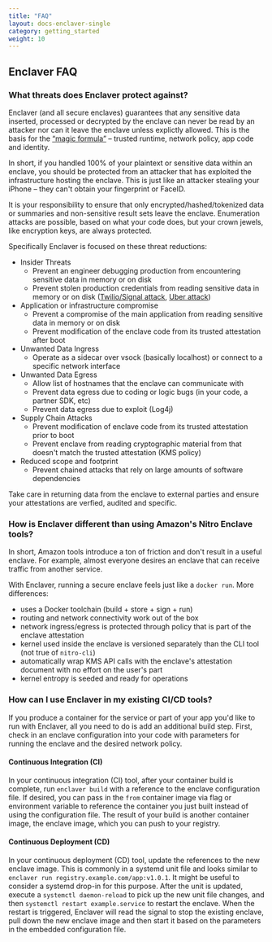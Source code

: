```yaml
---
title: "FAQ"
layout: docs-enclaver-single
category: getting_started
weight: 10
---
```


## Enclaver FAQ

### What threats does Enclaver protect against?

Enclaver (and all secure enclaves) guarantees that any sensitive data inserted, processed or decrypted by the enclave can never be read by an attacker nor can it leave the enclave unless explictly allowed. This is the basis for the [“magic formula”](https://edgebit.io/blog/introducing-edgebit/#the-magic-formula) – trusted runtime, network policy, app code and identity.

In short, if you handled 100% of your plaintext or sensitive data within an enclave, you should be protected from an attacker that has exploited the infrastructure hosting the enclave. This is just like an attacker stealing your iPhone – they can't obtain your fingerprint or FaceID.

It is your responsibility to ensure that only encrypted/hashed/tokenized data or summaries and non-sensitive result sets leave the enclave. Enumeration attacks are possible, based on what your code does, but your crown jewels, like encryption keys, are always protected.

Specifically Enclaver is focused on these threat reductions:

 - Insider Threats
   - Prevent an engineer debugging production from encountering sensitive data in memory or on disk
   - Prevent stolen production credentials from reading sensitive data in memory or on disk ([Twilio/Signal attack][twilio], [Uber attack][uber])
 - Application or infrastructure compromise
   - Prevent a compromise of the main application from reading sensitive data in memory or on disk
   - Prevent modification of the enclave code from its trusted attestation after boot
 - Unwanted Data Ingress
   - Operate as a sidecar over vsock (basically localhost) or connect to a specific network interface
 - Unwanted Data Egress
   - Allow list of hostnames that the enclave can communicate with
   - Prevent data egress due to coding or logic bugs (in your code, a partner SDK, etc)
   - Prevent data egress due to exploit (Log4j)
 - Supply Chain Attacks
   - Prevent modification of enclave code from its trusted attestation prior to boot
   - Prevent enclave from reading cryptographic material from that doesn't match the trusted attestation (KMS policy)
 - Reduced scope and footprint
   - Prevent chained attacks that rely on large amounts of software dependencies

Take care in returning data from the enclave to external parties and ensure your attestations are verfied, audited and specific.

[twilio]: https://edgebit.io/blog/threatvector-twilio-signal/
[uber]: https://edgebit.io/blog/threatvector-uber/

### How is Enclaver different than using Amazon's Nitro Enclave tools?

In short, Amazon tools introduce a ton of friction and don't result in a useful enclave. For example, almost everyone desires an enclave that can receive traffic from another service.

With Enclaver, running a secure enclave feels just like a `docker run`. More differences:

 - uses a Docker toolchain (build + store + sign + run)
 - routing and network connectivity work out of the box
 - network ingress/egress is protected through policy that is part of the enclave attestation
 - kernel used inside the enclave is versioned separately than the CLI tool (not true of `nitro-cli`)
 - automatically wrap KMS API calls with the enclave's attestation document with no effort on the user's part
 - kernel entropy is seeded and ready for operations

### How can I use Enclaver in my existing CI/CD tools?

If you produce a container for the service or part of your app you'd like to run with Enclaver, all you need to do is add an additional build step. First, check in an enclave configuration into your code with parameters for running the enclave and the desired network policy.

#### Continuous Integration (CI)

In your continuous integration (CI) tool, after your container build is complete, run `enclaver build` with a reference to the enclave configuration file. If desired, you can pass in the `from` container image via flag or environment variable to reference the container you just built instead of using the configuration file. The result of your build is another container image, the enclave image, which you can push to your registry.


#### Continuous Deployment (CD)

In your continuous deployment (CD) tool, update the references to the new enclave image. This is commonly in a systemd unit file and looks similar to `enclaver run registry.example.com/app:v1.0.1`. It might be useful to consider a systemd drop-in for this purpose. After the unit is updated, execute a `systemctl daemon-reload` to pick up the new unit file changes, and then `systemctl restart example.service` to restart the enclave. When the restart is triggered, Enclaver will read the signal to stop the existing enclave, pull down the new enclave image and then start it based on the parameters in the embedded configuration file.